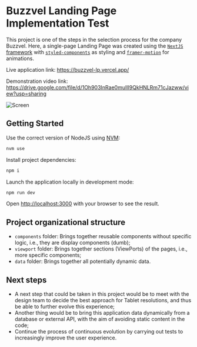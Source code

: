 # Buzzvel Landing Page Implementation Test

This project is one of the steps in the selection process for the company Buzzvel. Here, a single-page Landing Page was created using the [`NextJS` framework](https://nextjs.org/) with [`styled-components`](https://styled-components.com/) as styling and [`framer-motion`](https://www.framer.com/motion/) for animations.

Live application link: https://buzzvel-lp.vercel.app/

Demonstration video link: https://drive.google.com/file/d/1Oh903InRae0muIlI9QkHNLRm71cJazww/view?usp=sharing

![Screen](https://github.com/user-attachments/assets/9bfd9698-1721-4ccc-8e72-87f4a5276a72)

## Getting Started

Use the correct version of NodeJS using [NVM](https://github.com/nvm-sh/nvm?tab=readme-ov-file#about):

```bash
nvm use
```

Install project dependencies:

```bash
npm i
```

Launch the application locally in development mode:

```bash
npm run dev
```

Open [http://localhost:3000](http://localhost:3000) with your browser to see the result.

## Project organizational structure

- `components` folder: Brings together reusable components without specific logic, i.e., they are display components (dumb);
- `viewport` folder: Brings together sections (ViewPorts) of the pages, i.e., more specific components;
- `data` folder: Brings together all potentially dynamic data.

## Next steps

- A next step that could be taken in this project would be to meet with the design team to decide the best approach for Tablet resolutions, and thus be able to further evolve this experience;
- Another thing would be to bring this application data dynamically from a database or external API, with the aim of avoiding static content in the code;
- Continue the process of continuous evolution by carrying out tests to increasingly improve the user experience.
